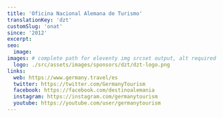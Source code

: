 ```yaml
---
title: 'Oficina Nacional Alemana de Turismo'
translationKey: 'dzt'
customSlug: 'onat'
since: '2012'
excerpt:
seo:
  image:
images: # complete path for eleventy img srcset output, alt required
  logo: ./src/assets/images/sponsors/dzt/dzt-logo.png
links:
  web: https://www.germany.travel/es
  twitter: https://twitter.com/GermanyTourism
  facebook: https://facebook.com/destinoalemania
  instagram: https://instagram.com/germanytourism
  youtube: https://youtube.com/user/germanytourism
---
```

